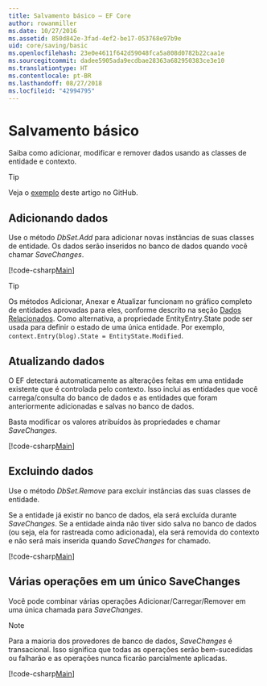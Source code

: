 ```yaml
---
title: Salvamento básico – EF Core
author: rowanmiller
ms.date: 10/27/2016
ms.assetid: 850d842e-3fad-4ef2-be17-053768e97b9e
uid: core/saving/basic
ms.openlocfilehash: 23e0e4611f642d59048fca5a808d0782b22caa1e
ms.sourcegitcommit: dadee5905ada9ecdbae28363a682950383ce3e10
ms.translationtype: HT
ms.contentlocale: pt-BR
ms.lasthandoff: 08/27/2018
ms.locfileid: "42994795"
---
```

# <a name="basic-save"></a>Salvamento básico

Saiba como adicionar, modificar e remover dados usando as classes de entidade e contexto.

> [!TIP]  
> Veja o [exemplo](https://github.com/aspnet/EntityFramework.Docs/tree/master/samples/core/Saving/Saving/Basics/) deste artigo no GitHub.

## <a name="adding-data"></a>Adicionando dados

Use o método *DbSet.Add* para adicionar novas instâncias de suas classes de entidade. Os dados serão inseridos no banco de dados quando você chamar *SaveChanges*.

[!code-csharp[Main](../../../samples/core/Saving/Saving/Basics/Sample.cs#Add)]

> [!TIP]  
> Os métodos Adicionar, Anexar e Atualizar funcionam no gráfico completo de entidades aprovadas para eles, conforme descrito na seção [Dados Relacionados](related-data.md). Como alternativa, a propriedade EntityEntry.State pode ser usada para definir o estado de uma única entidade. Por exemplo, `context.Entry(blog).State = EntityState.Modified`.

## <a name="updating-data"></a>Atualizando dados

O EF detectará automaticamente as alterações feitas em uma entidade existente que é controlada pelo contexto. Isso inclui as entidades que você carrega/consulta do banco de dados e as entidades que foram anteriormente adicionadas e salvas no banco de dados.

Basta modificar os valores atribuídos às propriedades e chamar *SaveChanges*.

[!code-csharp[Main](../../../samples/core/Saving/Saving/Basics/Sample.cs#Update)]

## <a name="deleting-data"></a>Excluindo dados

Use o método *DbSet.Remove* para excluir instâncias das suas classes de entidade.

Se a entidade já existir no banco de dados, ela será excluída durante *SaveChanges*. Se a entidade ainda não tiver sido salva no banco de dados (ou seja, ela for rastreada como adicionada), ela será removida do contexto e não será mais inserida quando *SaveChanges* for chamado.

[!code-csharp[Main](../../../samples/core/Saving/Saving/Basics/Sample.cs#Remove)]

## <a name="multiple-operations-in-a-single-savechanges"></a>Várias operações em um único SaveChanges

Você pode combinar várias operações Adicionar/Carregar/Remover em uma única chamada para *SaveChanges*.

> [!NOTE]  
> Para a maioria dos provedores de banco de dados, *SaveChanges* é transacional. Isso significa que todas as operações serão bem-sucedidas ou falharão e as operações nunca ficarão parcialmente aplicadas.

[!code-csharp[Main](../../../samples/core/Saving/Saving/Basics/Sample.cs#MultipleOperations)]
